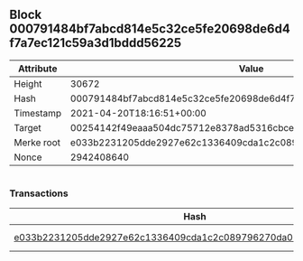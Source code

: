 ## Block 000791484bf7abcd814e5c32ce5fe20698de6d4f7a7ec121c59a3d1bddd56225

Attribute | Value
--- | ---
Height | 30672
Hash | 000791484bf7abcd814e5c32ce5fe20698de6d4f7a7ec121c59a3d1bddd56225
Timestamp | 2021-04-20T18:16:51+00:00
Target | 00254142f49eaaa504dc75712e8378ad5316cbcead634704b3734b6271167cc4
Merke root | e033b2231205dde2927e62c1336409cda1c2c089796270da06ce856990f95c0d
Nonce | 2942408640

```

```

### Transactions

Hash | Amount
--- | ---
[e033b2231205dde2927e62c1336409cda1c2c089796270da06ce856990f95c0d](e033b2231205dde2927e62c1336409cda1c2c089796270da06ce856990f95c0d.md) | 10.00000000 SKEPTI 
